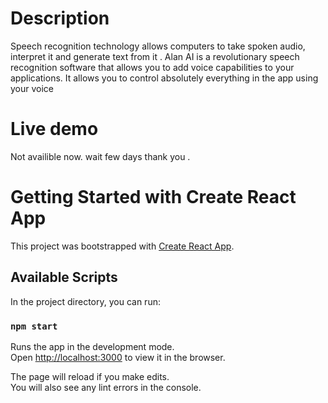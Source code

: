 # Description
Speech recognition technology allows computers to take spoken
audio, interpret it and generate text from it . Alan AI is a revolutionary speech recognition software that allows you
to add voice capabilities to your applications. It allows you to control absolutely everything in the app using your voice
# Live demo
Not availible now. wait few days thank you .
# Getting Started with Create React App

This project was bootstrapped with [Create React App](https://github.com/facebook/create-react-app).

## Available Scripts

In the project directory, you can run:

### `npm start`

Runs the app in the development mode.\
Open [http://localhost:3000](http://localhost:3000) to view it in the browser.

The page will reload if you make edits.\
You will also see any lint errors in the console.

